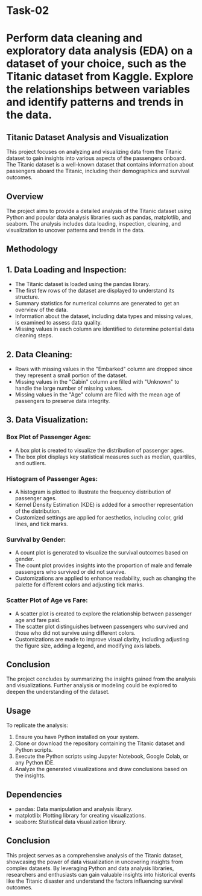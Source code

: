 # Task-02

# Perform data cleaning and exploratory data analysis (EDA) on a dataset of your choice, such as the Titanic dataset from Kaggle. Explore the relationships between variables and identify patterns and trends in the data.



## Titanic Dataset Analysis and Visualization

This project focuses on analyzing and visualizing data from the Titanic dataset to gain insights into various aspects of the passengers onboard. The Titanic dataset is a well-known dataset that contains information about passengers aboard the Titanic, including their demographics and survival outcomes.

## Overview

The project aims to provide a detailed analysis of the Titanic dataset using Python and popular data analysis libraries such as pandas, matplotlib, and seaborn. The analysis includes data loading, inspection, cleaning, and visualization to uncover patterns and trends in the data.

## Methodology


## 1. Data Loading and Inspection:

- The Titanic dataset is loaded using the pandas library.
- The first few rows of the dataset are displayed to understand its structure.
- Summary statistics for numerical columns are generated to get an overview of the data.
- Information about the dataset, including data types and missing values, is examined to assess data quality.
- Missing values in each column are identified to determine potential data cleaning steps.

## 2. Data Cleaning:

- Rows with missing values in the "Embarked" column are dropped since they represent a small portion of the dataset.
- Missing values in the "Cabin" column are filled with "Unknown" to handle the large number of missing values.
- Missing values in the "Age" column are filled with the mean age of passengers to preserve data integrity.

## 3. Data Visualization:

### Box Plot of Passenger Ages:

- A box plot is created to visualize the distribution of passenger ages.
- The box plot displays key statistical measures such as median, quartiles, and outliers.

### Histogram of Passenger Ages:

- A histogram is plotted to illustrate the frequency distribution of passenger ages.
- Kernel Density Estimation (KDE) is added for a smoother representation of the distribution.
- Customized settings are applied for aesthetics, including color, grid lines, and tick marks.

### Survival by Gender:

- A count plot is generated to visualize the survival outcomes based on gender.
- The count plot provides insights into the proportion of male and female passengers who survived or did not survive.
- Customizations are applied to enhance readability, such as changing the palette for different colors and adjusting tick marks.

### Scatter Plot of Age vs Fare:

- A scatter plot is created to explore the relationship between passenger age and fare paid.
- The scatter plot distinguishes between passengers who survived and those who did not survive using different colors.
- Customizations are made to improve visual clarity, including adjusting the figure size, adding a legend, and modifying axis labels.


## Conclusion

The project concludes by summarizing the insights gained from the analysis and visualizations. Further analysis or modeling could be explored to deepen the understanding of the dataset.

## Usage

To replicate the analysis:

1. Ensure you have Python installed on your system.
2. Clone or download the repository containing the Titanic dataset and Python scripts.
3. Execute the Python scripts using Jupyter Notebook, Google Colab, or any Python IDE.
4. Analyze the generated visualizations and draw conclusions based on the insights.

## Dependencies

- pandas: Data manipulation and analysis library.
- matplotlib: Plotting library for creating visualizations.
- seaborn: Statistical data visualization library.

## Conclusion

This project serves as a comprehensive analysis of the Titanic dataset, showcasing the power of data visualization in uncovering insights from complex datasets. By leveraging Python and data analysis libraries, researchers and enthusiasts can gain valuable insights into historical events like the Titanic disaster and understand the factors influencing survival outcomes.
